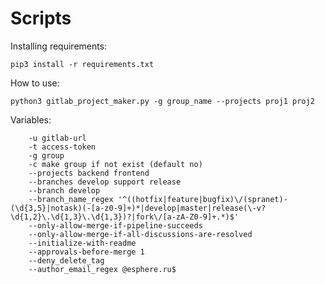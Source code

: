 ﻿
# Scripts

Installing requirements:

```
pip3 install -r requirements.txt
```

How to use:

```
python3 gitlab_project_maker.py -g group_name --projects proj1 proj2 
```

Variables:

	    -u gitlab-url
	    -t access-token
	    -g group 
	    -c make group if not exist (default no)
	    --projects backend frontend
	    --branches develop support release
	    --branch develop
	    --branch_name_regex '^((hotfix|feature|bugfix)\/(spranet)-(\d{3,5}|notask)(-[a-z0-9]+)*|develop|master|release(\-v?\d{1,2}\.\d{1,3}\.\d{1,3})?|fork\/[a-zA-Z0-9]+.*)$'
	    --only-allow-merge-if-pipeline-succeeds
	    --only-allow-merge-if-all-discussions-are-resolved
	    --initialize-with-readme
	    --approvals-before-merge 1
	    --deny_delete_tag
	    --author_email_regex @esphere.ru$

